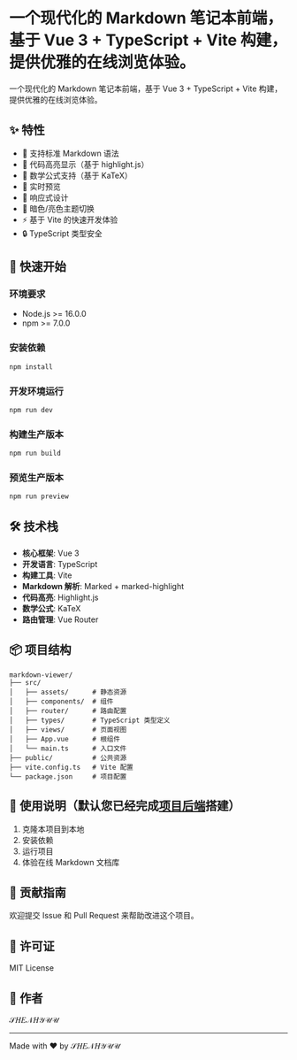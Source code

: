 # 一个现代化的 Markdown 笔记本前端，基于 Vue 3 + TypeScript + Vite 构建，提供优雅的在线浏览体验。

一个现代化的 Markdown 笔记本前端，基于 Vue 3 + TypeScript + Vite 构建，提供优雅的在线浏览体验。

## ✨ 特性

- 📝 支持标准 Markdown 语法
- 🎨 代码高亮显示（基于 highlight.js）
- 🔢 数学公式支持（基于 KaTeX）
- 🎯 实时预览
- 📱 响应式设计
- 🌙 暗色/亮色主题切换
- ⚡ 基于 Vite 的快速开发体验
- 🔒 TypeScript 类型安全

## 🚀 快速开始

### 环境要求

- Node.js >= 16.0.0
- npm >= 7.0.0

### 安装依赖

```bash
npm install
```

### 开发环境运行

```bash
npm run dev
```

### 构建生产版本

```bash
npm run build
```

### 预览生产版本

```bash
npm run preview
```

## 🛠️ 技术栈

- **核心框架**: Vue 3
- **开发语言**: TypeScript
- **构建工具**: Vite
- **Markdown 解析**: Marked + marked-highlight
- **代码高亮**: Highlight.js
- **数学公式**: KaTeX
- **路由管理**: Vue Router

## 📦 项目结构

```
markdown-viewer/
├── src/
│   ├── assets/      # 静态资源
│   ├── components/  # 组件
│   ├── router/      # 路由配置
│   ├── types/       # TypeScript 类型定义
│   ├── views/       # 页面视图
│   ├── App.vue      # 根组件
│   └── main.ts      # 入口文件
├── public/          # 公共资源
├── vite.config.ts   # Vite 配置
└── package.json     # 项目配置
```

## 📝 使用说明（默认您已经完成[项目后端](https://github.com/shenhyuu/mdviewerb "点击前往项目后端")搭建）

1. 克隆本项目到本地
2. 安装依赖
3. 运行项目
4. 体验在线 Markdown 文档库

## 🤝 贡献指南

欢迎提交 Issue 和 Pull Request 来帮助改进这个项目。

## 📄 许可证

MIT License

## 👥 作者

𝒮𝐻𝐸𝒩𝐻𝒴𝒰𝒰

---
Made with ❤️ by 𝒮𝐻𝐸𝒩𝐻𝒴𝒰𝒰 